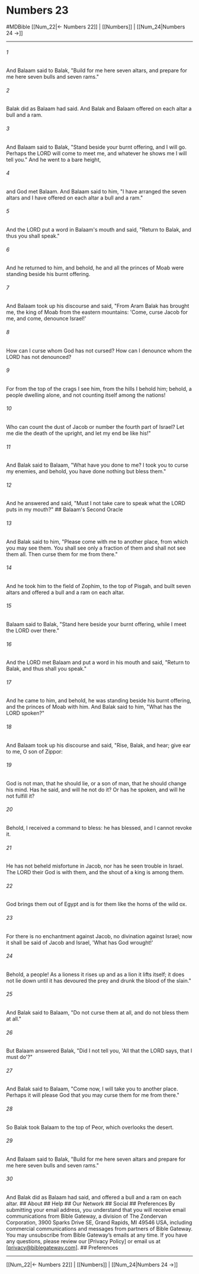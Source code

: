 # Numbers 23
#MDBible
[[Num_22|← Numbers 22]] | [[Numbers]] | [[Num_24|Numbers 24 →]]

***


###### 1 
And Balaam said to Balak, "Build for me here seven altars, and prepare for me here seven bulls and seven rams." 

###### 2 
Balak did as Balaam had said. And Balak and Balaam offered on each altar a bull and a ram. 

###### 3 
And Balaam said to Balak, "Stand beside your burnt offering, and I will go. Perhaps the LORD will come to meet me, and whatever he shows me I will tell you." And he went to a bare height, 

###### 4 
and God met Balaam. And Balaam said to him, "I have arranged the seven altars and I have offered on each altar a bull and a ram." 

###### 5 
And the LORD put a word in Balaam's mouth and said, "Return to Balak, and thus you shall speak." 

###### 6 
And he returned to him, and behold, he and all the princes of Moab were standing beside his burnt offering. 

###### 7 
And Balaam took up his discourse and said, "From Aram Balak has brought me, the king of Moab from the eastern mountains: 'Come, curse Jacob for me, and come, denounce Israel!' 

###### 8 
How can I curse whom God has not cursed? How can I denounce whom the LORD has not denounced? 

###### 9 
For from the top of the crags I see him, from the hills I behold him; behold, a people dwelling alone, and not counting itself among the nations! 

###### 10 
Who can count the dust of Jacob or number the fourth part of Israel? Let me die the death of the upright, and let my end be like his!" 

###### 11 
And Balak said to Balaam, "What have you done to me? I took you to curse my enemies, and behold, you have done nothing but bless them." 

###### 12 
And he answered and said, "Must I not take care to speak what the LORD puts in my mouth?" ## Balaam's Second Oracle 

###### 13 
And Balak said to him, "Please come with me to another place, from which you may see them. You shall see only a fraction of them and shall not see them all. Then curse them for me from there." 

###### 14 
And he took him to the field of Zophim, to the top of Pisgah, and built seven altars and offered a bull and a ram on each altar. 

###### 15 
Balaam said to Balak, "Stand here beside your burnt offering, while I meet the LORD over there." 

###### 16 
And the LORD met Balaam and put a word in his mouth and said, "Return to Balak, and thus shall you speak." 

###### 17 
And he came to him, and behold, he was standing beside his burnt offering, and the princes of Moab with him. And Balak said to him, "What has the LORD spoken?" 

###### 18 
And Balaam took up his discourse and said, "Rise, Balak, and hear; give ear to me, O son of Zippor: 

###### 19 
God is not man, that he should lie, or a son of man, that he should change his mind. Has he said, and will he not do it? Or has he spoken, and will he not fulfill it? 

###### 20 
Behold, I received a command to bless: he has blessed, and I cannot revoke it. 

###### 21 
He has not beheld misfortune in Jacob, nor has he seen trouble in Israel. The LORD their God is with them, and the shout of a king is among them. 

###### 22 
God brings them out of Egypt and is for them like the horns of the wild ox. 

###### 23 
For there is no enchantment against Jacob, no divination against Israel; now it shall be said of Jacob and Israel, 'What has God wrought!' 

###### 24 
Behold, a people! As a lioness it rises up and as a lion it lifts itself; it does not lie down until it has devoured the prey and drunk the blood of the slain." 

###### 25 
And Balak said to Balaam, "Do not curse them at all, and do not bless them at all." 

###### 26 
But Balaam answered Balak, "Did I not tell you, 'All that the LORD says, that I must do'?" 

###### 27 
And Balak said to Balaam, "Come now, I will take you to another place. Perhaps it will please God that you may curse them for me from there." 

###### 28 
So Balak took Balaam to the top of Peor, which overlooks the desert. 

###### 29 
And Balaam said to Balak, "Build for me here seven altars and prepare for me here seven bulls and seven rams." 

###### 30 
And Balak did as Balaam had said, and offered a bull and a ram on each altar. ## About ## Help ## Our Network ## Social ## Preferences By submitting your email address, you understand that you will receive email communications from Bible Gateway, a division of The Zondervan Corporation, 3900 Sparks Drive SE, Grand Rapids, MI 49546 USA, including commercial communications and messages from partners of Bible Gateway. You may unsubscribe from Bible Gateway&rsquo;s emails at any time. If you have any questions, please review our [Privacy Policy] or email us at [privacy@biblegateway.com]. ## Preferences

***

[[Num_22|← Numbers 22]] | [[Numbers]] | [[Num_24|Numbers 24 →]]
